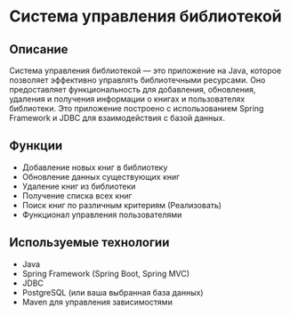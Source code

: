 # Система управления библиотекой

## Описание
Система управления библиотекой — это приложение на Java, которое позволяет эффективно управлять библиотечными ресурсами.
Оно предоставляет функциональность для добавления, обновления, удаления и получения информации о книгах и пользователях библиотеки.
Это приложение построено с использованием Spring Framework и JDBC для взаимодействия с базой данных.

## Функции
- Добавление новых книг в библиотеку
- Обновление данных существующих книг
- Удаление книг из библиотеки
- Получение списка всех книг
- Поиск книг по различным критериям (Реализовать)
- Функционал управления пользователями

## Используемые технологии
- Java
- Spring Framework (Spring Boot, Spring MVC)
- JDBC
- PostgreSQL (или ваша выбранная база данных)
- Maven для управления зависимостями
